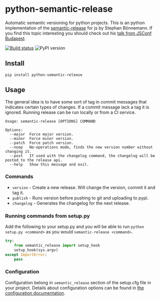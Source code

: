 # python-semantic-release

Automatic semantic versioning for python projects. This is an python implementation of the
[semantic-release][] for js by Stephan Bönnemann. If you find this topic interesting you should
check out his [talk from JSConf Budapest][semantic-release-talk].

[![Build status][build-badge]][last-build] ![PyPI version][pypi-badge]

## Install
```
pip install python-semantic-release
```

## Usage
The general idea is to have some sort of tag in commit messages that indicates certain types of changes.
If a commit message lack a tag it is ignored. Running release can be run locally or from a CI service.

```
Usage: semantic-release [OPTIONS] COMMAND

Options:
  --major  Force major version.
  --minor  Force minor version.
  --patch  Force patch version.
  --noop   No-operations mode, finds the new version number without changing it.
  --post   If used with the changelog command, the changelog will be posted to the release api.
  --help   Show this message and exit.
```

### Commands

* `version` - Create a new release. Will change the version, commit it and tag it.
* `publish` - Runs version before pushing to git and uploading to pypi.
* `changelog` - Generates the changelog for the next release.

### Running commands from setup.py
Add the following to your setup.py and you will be able to run `python setup.py <command>`
as you would `semantic-release <command>`.

```python
try:
    from semantic_release import setup_hook
    setup_hook(sys.argv)
except ImportError:
    pass
```

### Configuration
Configuration belong in `semantic_release` section of the setup.cfg file in your project.
Details about configuration options can be found in [the configuration documentation][config-docs].

[last-build]: https://travis-ci.org/relekang/python-semantic-release
[build-badge]: https://travis-ci.org/relekang/python-semantic-release.svg?branch=master
[pypi-badge]: https://badge.fury.io/py/python-semantic-release.svg
[semantic-release-badge]: https://img.shields.io/badge/%20%20%F0%9F%93%A6%F0%9F%9A%80-semantic--release-e10079.svg
[gitter-badge]: https://badges.gitter.im/Join%20Chat.svg
[gitter-link]: https://gitter.im/relekang/python-semantic-release?utm_source=badge&utm_medium=badge&utm_campaign=pr-badge&utm_content=badge
[semantic-release]: https://github.com/semantic-release/semantic-release
[semantic-release-talk]: https://www.youtube.com/watch?v=tc2UgG5L7WM
[config-docs]: http://python-semantic-release.readthedocs.org/en/latest/configuration.html
